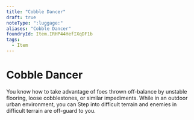 ```yaml
---
title: "Cobble Dancer"
draft: true
noteType: ":luggage:"
aliases: "Cobble Dancer"
foundryId: Item.IRHP44HefIXqDF1b
tags:
  - Item
---
```


# Cobble Dancer

You know how to take advantage of foes thrown off-balance by unstable flooring, loose cobblestones, or similar impediments. While in an outdoor urban environment, you can Step into difficult terrain and enemies in difficult terrain are off-guard to you.

